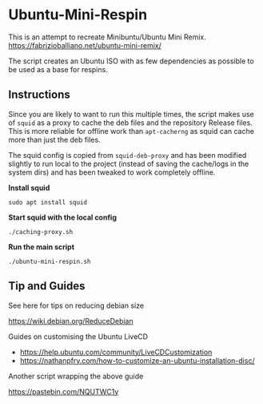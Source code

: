 # Ubuntu-Mini-Respin

This is an attempt to recreate Minibuntu/Ubuntu Mini Remix.
https://fabrizioballiano.net/ubuntu-mini-remix/

The script creates an Ubuntu ISO with as few dependencies as possible to be used as a base for respins.

## Instructions

Since you are likely to want to run this multiple times, the script makes use of `squid` as a proxy to cache the deb files and the repository Release files. 
This is more reliable for offline work than `apt-cacherng` as squid can cache more than just the deb files.

The squid config is copied from `squid-deb-proxy` and has been modified slightly to run local to the project (instead of saving the cache/logs in the system dirs) and has been tweaked to work completely offline.

**Install squid**

    sudo apt install squid

**Start squid with the local config**

    ./caching-proxy.sh

**Run the main script**

    ./ubuntu-mini-respin.sh
 
## Tip and Guides

See here for tips on reducing debian size

https://wiki.debian.org/ReduceDebian


Guides on customising the Ubuntu LiveCD 

* https://help.ubuntu.com/community/LiveCDCustomization
* https://nathanpfry.com/how-to-customize-an-ubuntu-installation-disc/

Another script wrapping the above guide

https://pastebin.com/NQUTWC1y

